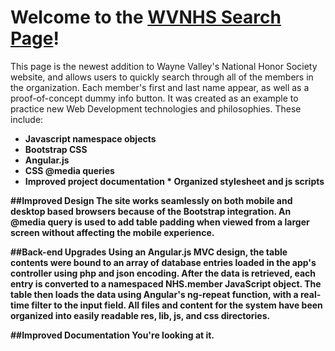 # Welcome to the [WVNHS Search Page](http://www.wvnhs.com/search)!

This page is the newest addition to Wayne Valley's National Honor Society website, and allows users to quickly search through all of the members in the organization. Each member's first and last name appear, as well as a proof-of-concept dummy info button. It was created as an example to practice new Web Development technologies and philosophies. These include:
* <strong>Javascript namespace objects
* <strong>Bootstrap CSS
* <strong>Angular.js
* <strong>CSS @media queries
* <strong>Improved project documentation
*<strong> Organized stylesheet and js scripts</strong>

##Improved Design
The site works seamlessly on both mobile and desktop based browsers because of the Bootstrap integration. An @media query is used to add table padding when viewed from a larger screen without affecting the mobile experience.

##Back-end Upgrades
Using an Angular.js MVC design, the table contents were bound to an array of database entries loaded in the app's controller using php and json encoding. After the data is retrieved, each entry is converted to a namespaced NHS.member JavaScript object. The table then loads the data using Angular's ng-repeat function, with a real-time filter to the input field. 
All files and content for the system have been organized into easily readable res, lib, js, and css directories.

##Improved Documentation
You're looking at it.
